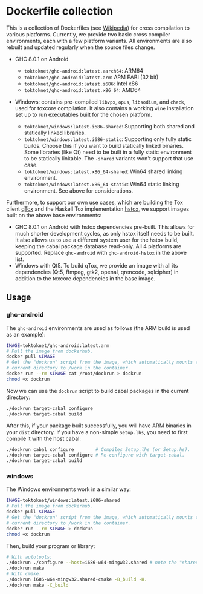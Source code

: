 # Dockerfile collection

This is a collection of Dockerfiles (see
[Wikipedia](https://en.wikipedia.org/wiki/Docker_(software))) for cross
compilation to various platforms. Currently, we provide two basic cross compiler
environments, each with a few platform variants. All environments are also
rebuilt and updated regularly when the source files change.

- GHC 8.0.1 on Android
  - `toktoknet/ghc-android:latest.aarch64`: ARM64
  - `toktoknet/ghc-android:latest.arm`: ARM EABI (32 bit)
  - `toktoknet/ghc-android:latest.i686`: Intel x86
  - `toktoknet/ghc-android:latest.x86_64`: AMD64

- Windows: contains pre-compiled `libvpx`, `opus`, `libsodium`, and `check`,
  used for toxcore compilation. It also contains a working `wine` installation
  set up to run executables built for the chosen platform.
  - `toktoknet/windows:latest.i686-shared`: Supporting both shared and
    statically linked libraries.
  - `toktoknet/windows:latest.i686-static`: Supporting only fully static builds.
    Choose this if you want to build statically linked binaries. Some libraries
    (like Qt) need to be built in a fully static environment to be statically
    linkable. The `-shared` variants won't support that use case.
  - `toktoknet/windows:latest.x86_64-shared`: Win64 shared linking environment.
  - `toktoknet/windows:latest.x86_64-static`: Win64 static linking environment.
    See above for considerations.

Furthermore, to support our own use cases, which are building the Tox client
[qTox](https://github.com/TokTok/qTox) and the Haskell Tox implementation
[hstox](https://github.com/TokTok/hs-toxcore), we support images built on the
above base environments:

- GHC 8.0.1 on Android with hstox dependencies pre-built. This allows for much
  shorter development cycles, as only hstox itself needs to be built. It also
  allows us to use a different system user for the hstox build, keeping the
  cabal package database read-only. All 4 platforms are supported. Replace
  `ghc-android` with `ghc-android-hstox` in the above list.
- Windows with Qt5. To build qTox, we provide an image with all its dependencies
  (Qt5, ffmpeg, gtk2, openal, qrencode, sqlcipher) in addition to the toxcore
  dependencies in the base image.

## Usage

### ghc-android

The `ghc-android` environments are used as follows (the ARM build is used as an
example):

```sh
IMAGE=toktoknet/ghc-android:latest.arm
# Pull the image from dockerhub.
docker pull $IMAGE
# Get the "dockrun" script from the image, which automatically mounts the
# current directory to /work in the container.
docker run --rm $IMAGE cat /root/dockrun > dockrun
chmod +x dockrun
```

Now we can use the `dockrun` script to build cabal packages in the current
directory:

```sh
./dockrun target-cabal configure
./dockrun target-cabal build
```

After this, if your package built successfully, you will have ARM binaries in
your `dist` directory. If you have a non-simple `Setup.lhs`, you need to first
compile it with the host cabal:

```sh
./dockrun cabal configure        # Compiles Setup.lhs (or Setup.hs).
./dockrun target-cabal configure # Re-configure with target-cabal.
./dockrun target-cabal build
```

### windows

The Windows environments work in a similar way:

```sh
IMAGE=toktoknet/windows:latest.i686-shared
# Pull the image from dockerhub.
docker pull $IMAGE
# Get the "dockrun" script from the image, which automatically mounts the
# current directory to /work in the container.
docker run --rm $IMAGE > dockrun
chmod +x dockrun
```

Then, build your program or library:

```sh
# With autotools:
./dockrun ./configure --host=i686-w64-mingw32.shared # note the "shared"
./dockrun make
# With cmake:
./dockrun i686-w64-mingw32.shared-cmake -B_build -H.
./dockrun make -C_build
```

